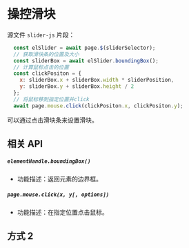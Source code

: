 # 操控滑块

源文件 `slider-js` 片段：

```javascript
  const elSlider = await page.$(sliderSelector);
  // 获取滑块条的位置及大小
  const sliderBox = await elSlider.boundingBox();
  // 计算鼠标点击的位置
  const clickPositon = {
    x: sliderBox.x + sliderBox.width * sliderPosition,
    y: sliderBox.y + sliderBox.height / 2
  };
  // 将鼠标移到指定位置并click
  await page.mouse.click(clickPositon.x, clickPositon.y);
```

可以通过点击滑块条来设置滑块。



## 相关 API

##### `elementHandle.boundingBox()`

- 功能描述：返回元素的边界框。



##### `page.mouse.click(x, y[, options])`

- 功能描述：在指定位置点击鼠标。



## 方式 2

